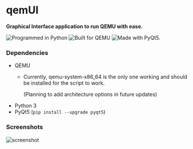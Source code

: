 # qemUI
**Graphical Interface application to run QEMU with ease.**

![*Programmed in Python*](https://img.shields.io/badge/Programmed%20in-Python-yellow?style=for-the-badge&logo=python)
![*Built for QEMU*](https://img.shields.io/badge/Built%20for-QEMU-orange?style=for-the-badge&logo=qemu)
![*Made with PyQt5.*](https://img.shields.io/badge/Made%20with-PyQt5-green?style=for-the-badge&logo=qt)

### Dependencies
- QEMU
  - Currently, qemu-system-x86_64 is the only one working and should be installed for the script to work.
  
    (Planning to add architecture options in future updates)
- Python 3
- PyQt5 (`pip install --upgrade pyqt5`)

### Screenshots
![screenshot](https://i.imgur.com/NpedxpZ.png)
